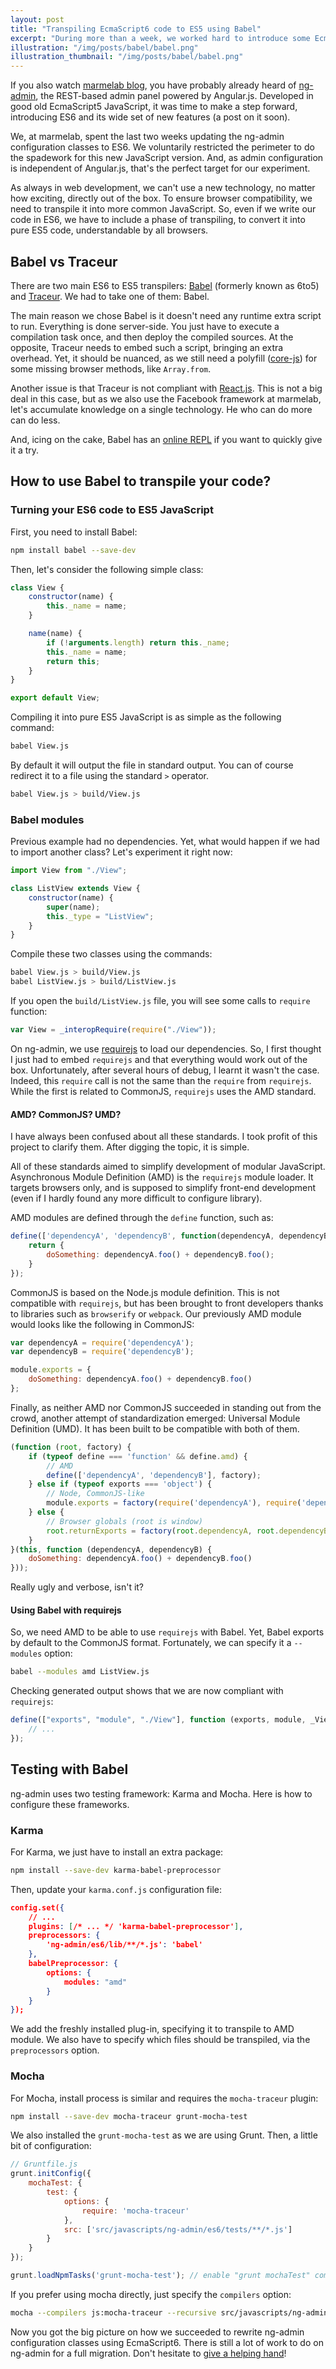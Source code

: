 ```yaml
---
layout: post
title: "Transpiling EcmaScript6 code to ES5 using Babel"
excerpt: "During more than a week, we worked hard to introduce some EcmaScript6, the future of JavaScript, to ng-admin. Here is how we transpiled our code to ES5, to ensure every browser understands our code."
illustration: "/img/posts/babel/babel.png"
illustration_thumbnail: "/img/posts/babel/babel.png"
---
```


If you also watch [marmelab blog](http://marmelab.com/en/), you have probably already heard of [ng-admin](https://github.com/marmelab/ng-admin), the REST-based admin panel powered by Angular.js. Developed in good old EcmaScript5 JavaScript, it was time to make a step forward, introducing ES6 and its wide set of new features (a post on it soon).

We, at marmelab, spent the last two weeks updating the ng-admin configuration classes to ES6. We voluntarily restricted the perimeter to do the spadework for this new JavaScript version. And, as admin configuration is independent of Angular.js, that's the perfect target for our experiment.

As always in web development, we can't use a new technology, no matter how exciting, directly out of the box. To ensure browser compatibility, we need to transpile it into more common JavaScript. So, even if we write our code in ES6, we have to include a phase of transpiling, to convert it into pure ES5 code, understandable by all browsers.

## Babel vs Traceur

There are two main ES6 to ES5 transpilers: [Babel](http://babeljs.io/) (formerly known as 6to5) and [Traceur](https://github.com/google/traceur-compiler). We had to take one of them: Babel.

The main reason we chose Babel is it doesn't need any runtime extra script to run. Everything is done server-side. You just have to execute a compilation task once, and then deploy the compiled sources. At the opposite, Traceur needs to embed such a script, bringing an extra overhead. Yet, it should be nuanced, as we still need a polyfill ([core-js](https://github.com/zloirock/core-js)) for some missing browser methods, like `Array.from`.

Another issue is that Traceur is not compliant with [React.js](http://facebook.github.io/react/). This is not a big deal in this case, but as we also use the Facebook framework at marmelab, let's accumulate knowledge on a single technology. He who can do more can do less.

And, icing on the cake, Babel has an [online REPL](https://babeljs.io/repl/) if you want to quickly give it a try.

## How to use Babel to transpile your code?

### Turning your ES6 code to ES5 JavaScript

First, you need to install Babel:

``` sh
npm install babel --save-dev
```

Then, let's consider the following simple class:

``` js
class View {
	constructor(name) {
		this._name = name;
	}

	name(name) {
		if (!arguments.length) return this._name;
		this._name = name;
		return this;
	}
}

export default View;
```

Compiling it into pure ES5 JavaScript is as simple as the following command:

``` sh
babel View.js
```

By default it will output the file in standard output. You can of course redirect it to a file using the standard `>` operator.

``` sh
babel View.js > build/View.js
```

### Babel modules

Previous example had no dependencies. Yet, what would happen if we had to import another class? Let's experiment it right now:

``` js
import View from "./View";

class ListView extends View {
	constructor(name) {
		super(name);
		this._type = "ListView";
	}
}
```

Compile these two classes using the commands:

``` sh
babel View.js > build/View.js
babel ListView.js > build/ListView.js
```

If you open the `build/ListView.js` file, you will see some calls to `require` function:

``` js
var View = _interopRequire(require("./View"));
```

On ng-admin, we use [requirejs](http://requirejs.org/) to load our dependencies. So, I first thought I just had to embed `requirejs` and that everything would work out of the box. Unfortunately, after several hours of debug, I learnt it wasn't the case. Indeed, this `require` call is not the same than the `require` from `requirejs`. While the first is related to CommonJS, `requirejs` uses the AMD standard.

#### AMD? CommonJS? UMD?

I have always been confused about all these standards. I took profit of this project to clarify them. After digging the topic, it is simple.

All of these standards aimed to simplify development of modular JavaScript. Asynchronous Module Definition (AMD) is the `requirejs` module loader. It targets browsers only, and is supposed to simplify front-end development (even if I hardly found any more difficult to configure library).

AMD modules are defined through the `define` function, such as:

``` js
define(['dependencyA', 'dependencyB', function(dependencyA, dependencyB) {
	return {
		doSomething: dependencyA.foo() + dependencyB.foo();
	}
});
```

CommonJS is based on the Node.js module definition. This is not compatible with `requirejs`, but has been brought to front developers thanks to libraries such as `browserify` or `webpack`. Our previously AMD module would looks like the following in CommonJS:

``` js
var dependencyA = require('dependencyA');
var dependencyB = require('dependencyB');

module.exports = {
	doSomething: dependencyA.foo() + dependencyB.foo()
};
```
Finally, as neither AMD nor CommonJS succeeded in standing out from the crowd, another attempt of standardization emerged: Universal Module Definition (UMD). It has been built to be compatible with both of them.

``` js
(function (root, factory) {
    if (typeof define === 'function' && define.amd) {
        // AMD
        define(['dependencyA', 'dependencyB'], factory);
    } else if (typeof exports === 'object') {
        // Node, CommonJS-like
        module.exports = factory(require('dependencyA'), require('dependencyB'));
    } else {
        // Browser globals (root is window)
        root.returnExports = factory(root.dependencyA, root.dependencyB);
    }
}(this, function (dependencyA, dependencyB) {
    doSomething: dependencyA.foo() + dependencyB.foo()
}));
```
Really ugly and verbose, isn't it?

#### Using Babel with requirejs

So, we need AMD to be able to use `requirejs` with Babel. Yet, Babel exports by default to the CommonJS format. Fortunately, we can specify it a `--modules` option:

``` sh
babel --modules amd ListView.js
```

Checking generated output shows that we are now compliant with `requirejs`:

``` js
define(["exports", "module", "./View"], function (exports, module, _View) {
	// ...
});
```

## Testing with Babel

ng-admin uses two testing framework: Karma and Mocha. Here is how to configure these frameworks.

### Karma

For Karma, we just have to install an extra package:

``` sh
npm install --save-dev karma-babel-preprocessor
```

Then, update your `karma.conf.js` configuration file:

``` json
config.set({
	// ...
    plugins: [/* ... */ 'karma-babel-preprocessor'],
    preprocessors: {
        'ng-admin/es6/lib/**/*.js': 'babel'
    },
    babelPreprocessor: {
        options: {
            modules: "amd"
        }
    }
});
```

We add the freshly installed plug-in, specifying it to transpile to AMD module. We also have to specify which files should be transpiled, via the `preprocessors` option.

### Mocha

For Mocha, install process is similar and requires the `mocha-traceur` plugin:

``` sh
npm install --save-dev mocha-traceur grunt-mocha-test
```
We also installed the `grunt-mocha-test` as we are using Grunt. Then, a little bit of configuration:

``` js
// Gruntfile.js
grunt.initConfig({
	mochaTest: {
		test: {
			options: {
				require: 'mocha-traceur'
			},
			src: ['src/javascripts/ng-admin/es6/tests/**/*.js']
		}
	}
});

grunt.loadNpmTasks('grunt-mocha-test'); // enable "grunt mochaTest" command
```
If you prefer using mocha directly, just specify the `compilers` option:

``` sh
mocha --compilers js:mocha-traceur --recursive src/javascripts/ng-admin/es6/tests/
```
Now you got the big picture on how we succeeded to rewrite ng-admin configuration classes using EcmaScript6. There is still a lot of work to do on ng-admin for a full migration. Don't hesitate to [give a helping hand](https://github.com/marmelab/ng-admin)!

